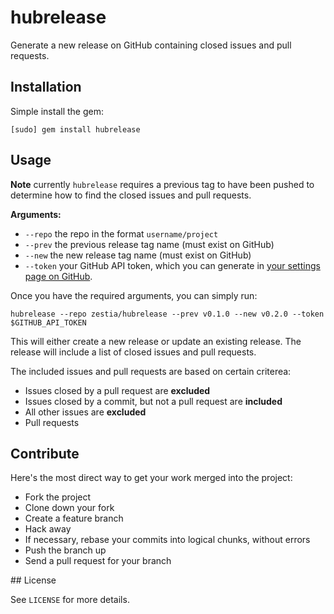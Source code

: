 # hubrelease

Generate a new release on GitHub containing closed issues and pull requests.

## Installation

Simple install the gem:

    [sudo] gem install hubrelease

## Usage

**Note** currently `hubrelease` requires a previous tag to have been pushed to
determine how to find the closed issues and pull requests.

**Arguments:**

  * `--repo` the repo in the format `username/project`
  * `--prev` the previous release tag name (must exist on GitHub)
  * `--new` the new release tag name (must exist on GitHub)
  * `--token` your GitHub API token, which you can generate in [your settings page on GitHub](https://github.com/settings/applications).

Once you have the required arguments, you can simply run:

    hubrelease --repo zestia/hubrelease --prev v0.1.0 --new v0.2.0 --token $GITHUB_API_TOKEN

This will either create a new release or update an existing release. The release
will include a list of closed issues and pull requests.

The included issues and pull requests are based on certain criterea:

  * Issues closed by a pull request are **excluded**
  * Issues closed by a commit, but not a pull request are **included**
  * All other issues are **excluded**
  * Pull requests

## Contribute

Here's the most direct way to get your work merged into the project:

  * Fork the project
  * Clone down your fork
  * Create a feature branch
  * Hack away
  * If necessary, rebase your commits into logical chunks, without errors
  * Push the branch up
  * Send a pull request for your branch

## License

See `LICENSE` for more details.

